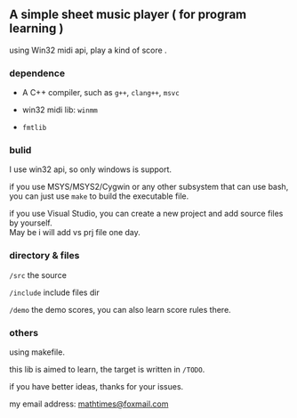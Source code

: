 ## A simple sheet music player ( for program learning )

using Win32 midi api, play a kind of score .

### dependence

- A C++ compiler, such as `g++`, `clang++`, `msvc`

- win32 midi lib: `winmm`

- `fmtlib`

### bulid

I use win32 api, so only windows is support.

if you use MSYS/MSYS2/Cygwin or any other subsystem that can use bash, <br>
you can just use `make` to build the executable file.

if you use Visual Studio, you can create a new project and add source files by yourself. <br>
May be i will add vs prj file one day.

### directory & files

`/src` the source

`/include` include files dir

`/demo` the demo scores, you can also learn score rules there.

### others

using makefile.

this lib is aimed to learn, the target is written in `/TODO`.

if you have better ideas, thanks for your issues.

my email address: mathtimes@foxmail.com




